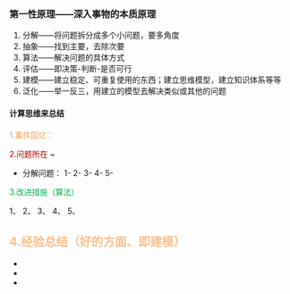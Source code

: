 ### 第一性原理——深入事物的本质原理
1. 分解——将问题拆分成多个小问题，要多角度
2. 抽象——找到主要，去除次要
3. 算法——解决问题的具体方式
4. 评估——即决策-判断-是否可行
5. 建模——建立稳定、可重复使用的东西；建立思维模型，建立知识体系等等
6. 泛化——举一反三，用建立的模型去解决类似或其他的问题
#### 计算思维来总结
<font color="#f79646">1.事件回忆：</font>



<font color="#c00000">2.问题所在</font>
~


- 分解问题：
1-
2-
3-
4-
5-

<font color="#00b050">3.改进措施（算法）</font>

1、
2、
3、
4、
5、

<font color="#fac08f">4.经验总结（好的方面、即建模）</font>
- 
- 
- 
- 
